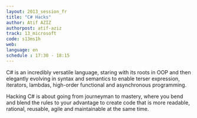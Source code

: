 ```yaml
---
layout: 2013_session_fr
title: "C# Hacks"
author: Atif AZIZ
authorpost: atif-aziz
track: 13_microsoft
code: s13ms1h
web: 
language: en
schedule : 17:30 - 18:15
---
```


C# is an incredibly versatile language, staring with its roots in OOP and then elegantly evolving in syntax and semantics to enable terser expression, iterators, lambdas, high-order functional and asynchronous programming.

Hacking C# is about going from journeyman to mastery, where you bend and blend the rules to your advantage to create code that is more readable, rational, reusable, agile and maintainable at the same time.
